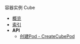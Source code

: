 <div class="sidebar_title ">容器实例 Cube</div>


- [概览](api/cube-api/README.md)
- [索引](api/cube-api/index.md)
- **API**
    - [创建Pod - CreateCubePod](api/cube-api/create_cube_pod)
